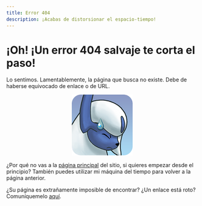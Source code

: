 ```yaml
---
title: Error 404
description: ¡Acabas de distorsionar el espacio-tiempo!
---
```

# ¡Oh! ¡Un error 404 salvaje te corta el paso!
Lo sentimos. Lamentablemente, la página que busca no existe. Debe de haberse equivocado de enlace o de URL.
<p align="center">
  <img src="/assets/images/art/Absol_404.png" alt="Absol 404" /><br>
</p>

¿Por qué no vas a la [página principal](/es-ES/) del sitio, si quieres empezar desde el principio? También puedes utilizar mi máquina del tiempo para <span class="a" onclick="window.history.back()">volver a la página anterior</span>.

¿Su página es extrañamente imposible de encontrar? ¿Un enlace está roto? Comuníquemelo [aquí](https://github.com/SombrAbsol/SombrAbsol.github.io/issues).
